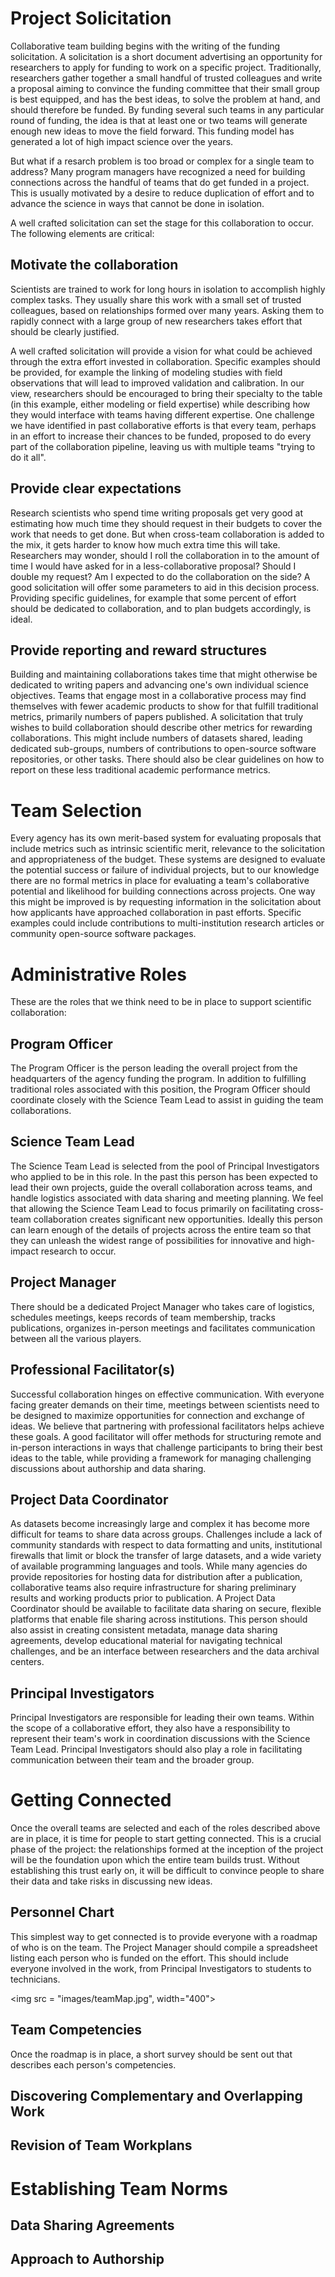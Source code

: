 # Project Solicitation

Collaborative team building begins with the writing of the funding solicitation. A solicitation is a short document advertising an opportunity for researchers to apply for funding to work on a specific project. Traditionally, researchers gather together a small handful of trusted colleagues and write a proposal aiming to convince the funding committee that their small group is best equipped, and has the best ideas, to solve the problem at hand, and should therefore be funded. By funding several such teams in any particular round of funding, the idea is that at least one or two teams will generate enough new ideas to move the field forward. This funding model has generated a lot of high impact science over the years.

But what if a resarch problem is too broad or complex for a single team to address? Many program managers have recognized a need for building connections across the handful of teams that do get funded in a project. This is usually motivated by a desire to reduce duplication of effort and to advance the science in ways that cannot be done in isolation. 

A well crafted solicitation can set the stage for this collaboration to occur. The following elements are critical:

## Motivate the collaboration

Scientists are trained to work for long hours in isolation to accomplish highly complex tasks. They usually share this work with a small set of trusted colleagues, based on relationships formed over many years. Asking them to rapidly connect with a large group of new researchers takes effort that should be clearly justified. 

A well crafted solicitation will provide a vision for what could be achieved through the extra effort invested in collaboration. Specific examples should be provided, for example the linking of modeling studies with field observations that will lead to improved validation and calibration. In our view, researchers should be encouraged to bring their specialty to the table (in this example, either modeling or field expertise) while describing how they would interface with teams having different expertise. One challenge we have identified in past collaborative efforts is that every team, perhaps in an effort to increase their chances to be funded, proposed to do every part of the collaboration pipeline, leaving us with multiple teams "trying to do it all". 

## Provide clear expectations 

Research scientists who spend time writing proposals get very good at estimating how much time they should request in their budgets to cover the work that needs to get done. But when cross-team collaboration is added to the mix, it gets harder to know how much extra time this will take. Researchers may wonder, should I roll the collaboration in to the amount of time I would have asked for in a less-collaborative proposal? Should I double my request? Am I expected to do the collaboration on the side? A good solicitation will offer some parameters to aid in this decision process. Providing specific guidelines, for example that some percent of effort should be dedicated to collaboration, and to plan budgets accordingly, is ideal. 


## Provide reporting and reward structures

Building and maintaining collaborations takes time that might otherwise be dedicated to writing papers and advancing one's own individual science objectives. Teams that engage most in a collaborative process may find themselves with fewer academic products to show for that fulfill traditional metrics, primarily numbers of papers published. A solicitation that truly wishes to build collaboration should describe other metrics for rewarding collaborations. This might include numbers of datasets shared, leading dedicated sub-groups, numbers of contributions to open-source software repositories, or other tasks. There should also be clear guidelines on how to report on these less traditional academic performance metrics.

# Team Selection

Every agency has its own merit-based system for evaluating proposals that include metrics such as intrinsic scientific merit, relevance to the solicitation and appropriateness of the budget. These systems are designed to evaluate the potential success or failure of individual projects, but to our knowledge there are no formal metrics in place for evaluating a team's collaborative potential and likelihood for building connections across projects. One way this might be improved is by requesting information in the solicitation about how applicants have approached collaboration in past efforts. Specific examples could include contributions to multi-institution research articles or community open-source software packages.

# Administrative Roles

These are the roles that we think need to be in place to support scientific collaboration:

## Program Officer

The Program Officer is the person leading the overall project from the headquarters of the agency funding the program. In addition to fulfilling traditional roles associated with this position, the Program Officer should coordinate closely with the Science Team Lead to assist in guiding the team collaborations.

## Science Team Lead

The Science Team Lead is selected from the pool of Principal Investigators who applied to be in this role. In the past this person has been expected to lead their own projects, guide the overall collaboration across teams, and handle logistics associated with data sharing and meeting planning. We feel that allowing the Science Team Lead to focus primarily on facilitating cross-team collaboration creates significant new opportunities. Ideally this person can learn enough of the details of projects across the entire team so that they can unleash the widest range of possibilities for innovative and high-impact research to occur.

## Project Manager

There should be a dedicated Project Manager who takes care of logistics, schedules meetings, keeps records of team membership, tracks publications, organizes in-person meetings and facilitates communication between all the various players. 

## Professional Facilitator(s)

Successful collaboration hinges on effective communication. With everyone facing greater demands on their time, meetings between scientists need to be designed to maximize opportunities for connection and exchange of ideas. We believe that partnering with professional facilitators helps achieve these goals. A good facilitator will offer methods for structuring remote and in-person interactions in ways that challenge participants to bring their best ideas to the table, while providing a framework for managing challenging discussions about authorship and data sharing.

## Project Data Coordinator

As datasets become increasingly large and complex it has become more difficult for teams to share data across groups. Challenges include a lack of community standards with respect to data formatting and units, institutional firewalls that limit or block the transfer of large datasets, and a wide variety of available programming languages and tools. While many agencies do provide repositories for hosting data for distribution after a publication, collaborative teams also require infrastructure for sharing preliminary results and working products prior to publication. A Project Data Coordinator should be available to facilitate data sharing on secure, flexible platforms that enable file sharing across institutions. This person should also assist in creating consistent metadata, manage data sharing agreements, develop educational material for navigating technical challenges, and be an interface between researchers and the data archival centers.

## Principal Investigators

Principal Investigators are responsible for leading their own teams. Within the scope of a collaborative effort, they also have a responsibility to represent their team's work in coordination discussions with the Science Team Lead. Principal Investigators should also play a role in facilitating communication between their team and the broader group. 

# Getting Connected

Once the overall teams are selected and each of the roles described above are in place, it is time for people to start getting connected. This is a crucial phase of the project: the relationships formed at the inception of the project will be the foundation upon which the entire team builds trust. Without establishing this trust early on, it will be difficult to convince people to share their data and take risks in discussing new ideas.

## Personnel Chart

This simplest way to get connected is to provide everyone with a roadmap of who is on the team. The Project Manager should compile a spreadsheet listing each person who is funded on the effort. This should include everyone involved in the work, from Principal Investigators to students to technicians. 

<img src = "images/teamMap.jpg", width="400">

## Team Competencies

Once the roadmap is in place, a short survey should be sent out that describes each person's competencies.

## Discovering Complementary and Overlapping Work

## Revision of Team Workplans

# Establishing Team Norms

## Data Sharing Agreements

## Approach to Authorship



